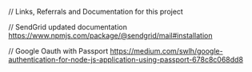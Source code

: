 // Links, Referrals and Documentation for this project

// SendGrid updated documentation 
https://www.npmjs.com/package/@sendgrid/mail#installation

// Google Oauth with Passport
https://medium.com/swlh/google-authentication-for-node-js-application-using-passport-678c8c068dd8